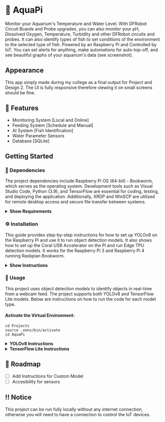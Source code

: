 # 🌟 AquaPi

Monitor your Aquarium's Temperature and Water Level. With DFRobot Circuit Boards and Probe upgrades, you can also monitor your pH, Dissolved Oxygen, Temperature, Turbidity and other DFRobot circuits and probes. It can also identify types of fish to set conditions of the environment to the selected type of fish.
Powered by an Raspberry Pi and Controlled by IoT. You can set alerts for anything, make automations for auto-top-off, and see beautiful graphs of your aquarium's data (see screenshot).

## Appearance

This app simply made during my college as a final output for Project and Design 2. The UI is fully responsive therefore viewing it on small screens should be fine.

## 🎯 Features

- Monitoring System [Local and Online]
- Feeding System [Schedule and Manual]
- AI System [Fish Identification]
- Water Parameter Sensors
- Database [SQLite]

## Getting Started

### 🔑 Dependencies

The project dependencies include Raspberry Pi OS (64-bit) - Bookworm, which serves as the operating system. Development tools such as Visual Studio Code, Python (3.9), and TensorFlow are essential for coding, testing, and deploying the application. Additionally, XRDP and WinSCP are utilized for remote desktop access and secure file transfer between systems.

<details><summary><b>Show Requirements</b></summary>

- Raspberry Pi OS (64-bit) - Bookworm
- Visual Studio Code
- Python (3.9)
- YOLOv8
- TensorFlow
- XRDP
- WinSCP

</details>

### ⚙️ Installation

This guide provides step-by-step instructions for how to set up YOLOv8 on the Raspberry Pi and use it to run object detection models. It also shows how to set up the Coral USB Accelerator on the Pi and run Edge TPU detection models. It works for the Raspberry Pi 3 and Raspberry Pi 4 running Rasbpian Bookworm.

<details><summary><b>Show Instructions</b></summary>

### 1. Install Raspberry Pi OS (64-bit)

To get started, install Raspberry Pi OS (64-bit) on your microSD card. The recommended method is using the [Raspberry Pi Imager](https://downloads.raspberrypi.org/imager/imager_latest.exe), which provides a quick and straightforward way to set up Raspberry Pi OS and other operating systems. For better compatibility, use the [Raspberry Pi OS with desktop](https://downloads.raspberrypi.com/raspios_arm64/images/raspios_arm64-2024-07-04/2024-07-04-raspios-bookworm-arm64.img.xz).

### 2. Install Remote Desktop Connection (XRDP) Optional

To install XRDP on your Raspberry Pi, run the following commands in the terminal:

    sudo apt-get update
    sudo apt-get upgrade
    sudo apt install xrdp
 
Additional configuration is required as Bookworm doesn't allow the default user "pi" to connect and also makes XRDP run slow.

<details><summary><b>Steps to allow the default user "pi" to log in with XRDP:</b></summary>

#### 1. Open the XRDP configuration file:
    sudo nano /etc/X11/xrdp/xorg.conf

#### 2. Find the line:
    Option "DRMDevice" "/dev/dri/renderD128"

#### 3. Change it to:
    #Option "DRMDevice" "/dev/dri/renderD128"
    Option "DRMDevice" ""

#### Save and exit: **Ctrl + X**, **Ctrl + Y**, and **Enter**.

#### Run this command to find your Raspberry Pi IP
    hostname -I
    
#### Finally, reboot the Raspberry Pi:
    sudo reboot now

</details>

### 3.Clone this Repository
    git clone https://github.com/immafishball/AquaPi.git

### 4. Installing required dependencies

Next, we'll install YOLOv8, OpenCV, and all the dependencies needed for both packages. OpenCV is needed to run YOLOv8, the scripts in this repository use it to grab images and draw detection results on them.

To make things easier, I wrote a shell script that will automatically download and install all the packages and dependencies. Run it by issuing:

<details><summary><b>Python 3.9.12</b></summary>

#### 1. Go to Projects Directory:
    mv AquaPi Projects
    cd Projects

#### 2. Download and Run the Pyenv Installer:
    curl https://pyenv.run | bash

#### 3. Update Shell Configuration:
    echo 'export PATH="$HOME/.pyenv/bin:$PATH"' >> ~/.bashrc
    echo 'eval "$(pyenv init --path)"' >> ~/.bashrc
    echo 'eval "$(pyenv virtualenv-init -)"' >> ~/.bashrc
    exec "$SHELL"

#### 4. Install Dependencies:
    sudo apt-get install --yes libssl-dev zlib1g-dev libbz2-dev libreadline-dev libsqlite3-dev llvm libncurses5-dev libncursesw5-dev xz-utils tk-dev libgdbm-dev lzma lzma-dev tcl-dev libxml2-dev libxmlsec1-dev libffi-dev liblzma-dev wget curl make build-essential openssl

#### 5. Install Python 3.9.12:
    pyenv install 3.9.12

#### 6. Set Python 3.9.12 as Local Version:
    pyenv local 3.9.12

#### 7. Verify Python Installation:
    python --version

</details>

------------------------

<details><summary><b>EdgeTPU & YOLOv8</b></summary>

#### 1. Create and Activate the Virtual Environment:
    python3 -m venv --system-site-packages .venv
    source .venv/bin/activate

#### 2. Install PyTorch Libraries:
    pip install torch==2.0.1 torchvision==0.15.2 torchaudio==2.0.2

#### 3. Install Edge TPU Silva:
    pip install edge-tpu-silva

#### 4. Run Silva TPU Linux Setup:
    silvatpu-linux-setup

#### 4. Reboot your Raspberry Pi:
    sudo reboot now

</details>

------------------------
<details><summary><b>Project Dependencies</b></summary>

#### 1. Dependencies for PiCamera2:
    sudo apt update && sudo apt upgrade
    sudo apt install libcap-dev libatlas-base-dev ffmpeg libopenjp2-7
    sudo apt install libcamera-dev
    sudo apt install libkms++-dev libfmt-dev libdrm-dev

#### 2. Go back to the virtual environment:
    cd Projects
    source .venv/bin/activate

#### 3. Dependencies for AquaPi:
The --break-system-packages flag in pip allows to override the externally-managed-environment error and install Python packages system-wide.

**Note: Usage of this flag shouldn't be abused.**

    pip install RPi.GPIO
    pip install flask
    pip install flask_cors
    pip install smbus
    pip install cvzone
    sudo apt-get install sqlite3
    sudo apt-get install sqlitebrowser


#### 4. Install PiCamera2:
The pip installation of rpi-libcamera and rpi-kms may take a while **(>3mins on pi4)** on the "Preparing metadata (pyproject.toml)" stage, as it is compiling the python bindings from scratch.

    pip install wheel
    pip install rpi-libcamera rpi-kms picamera2

#### 5. Set Crontab for Fish Feeder:
Well have to set a cron job scheduler for our fish feeder checking for every minute if there is exisiting timed set in our database.

    crontab -e

Select an editor (if prompted):
If this is your first time setting up a crontab, you might be prompted to choose an editor. The default is usually nano, which is simple to use.

Add the cron job:
Once the editor opens, add the following line to run your script every minute:

    * * * * * /usr/bin/python3 /home/pi/Projects/AquaPi/cron_script.py

Verify the cron job:
You can confirm that the cron job has been added by running:

    crontab -l

</details>

</details>

### 👀 Usage
This project uses object detection models to identify objects in real-time from a webcam feed. The project supports both YOLOv8 and TensorFlow Lite models. Below are instructions on how to run the code for each model type.

#### Activate the Virtual Environment:
    cd Projects
    source .venv/bin/activate
    cd AquaPi

<details><summary><b>YOLOv8 Instructions</b></summary>

#### To run the object detection using a YOLOv8 model, use the following command:
    CAMERA=yolov8 python3 app.py --modeldir=<MODEL_DIRECTORY> --graph=<MODEL_FILE>.tflite --labels=<LABELMAP_FILE> --threshold=<CONFIDENCE_THRESHOLD> --resolution=<WEBCAM_RESOLUTION> --imgsz=<IMAGE_SIZE>

#### Arguments
- --modeldir: Folder where the .tflite file is located (e.g., Model).
- --graph: Name of the .tflite file (e.g., 240_yolov8n_full_integer_quant_edgetpu.tflite).
- --labels: Name of the labelmap file (e.g., coco.txt).
- --threshold: Minimum confidence threshold for displaying detected objects (default: 0.5).
- --resolution: Desired webcam resolution in WxH (e.g., 640x360). Ensure your webcam supports this resolution.
- --imgsz: Image size for inference, can be a single integer or a tuple (default: 256).

#### Example Command:
    CAMERA=yolov8 python3 app.py --modeldir=Model --graph=240_yolov8n_full_integer_quant_edgetpu.tflite --labels=coco.txt --threshold=0.5 --resolution=640x360 --imgsz=256

</details>

<details><summary><b>TensorFlow Lite Instructions</b></summary>

#### To run the object detection using a TensorFlow Lite model, use the following command:
    CAMERA=tensorflow python3 app.py --modeldir=<MODEL_DIRECTORY> --graph=<MODEL_FILE>.tflite --labels=<LABELMAP_FILE> --threshold=<CONFIDENCE_THRESHOLD> --resolution=<WEBCAM_RESOLUTION> --edgetpu

#### Arguments
- --modeldir: Folder where the .tflite file is located (e.g., Sample_TFLite_model).
- --graph: Name of the .tflite file (e.g., detect.tflite).
- --labels: Name of the labelmap file (e.g., labelmap.txt).
- --threshold: Minimum confidence threshold for displaying detected objects (default: 0.5).
- --resolution: Desired webcam resolution in WxH (e.g., 1920x1080). Ensure your webcam supports this resolution.
- --edgetpu: Use Coral Edge TPU Accelerator to speed up detection (add this flag to enable).

#### Example Command:
    CAMERA=tensorflow python3 app.py --modeldir=Sample_TFLite_model --graph=detect.tflite --labels=labelmap.txt --threshold=0.5 --resolution=640x360

</details>

## 🧭 Roadmap
* [ ] Add Instructions for Custom Model
* [ ] Accesibility for sensors

## ‼️ Notice

This project can be run fully locally without any internet connection, otherwise you will need to have a connection to control the IoT devices.

